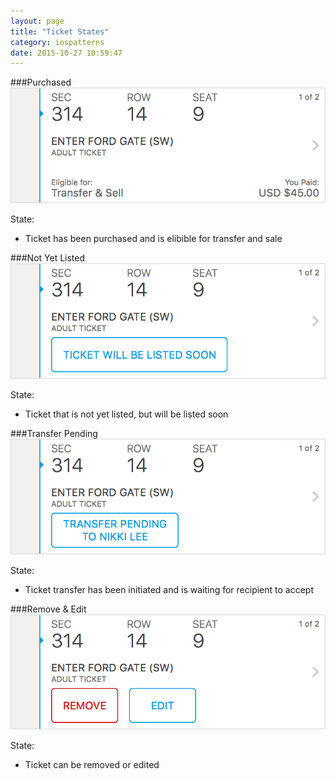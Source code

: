 ```yaml
---
layout: page
title: "Ticket States"
category: iospatterns
date: 2015-10-27 10:59:47
---
```


###Purchased
![Ticket Purchased](../images/ticket@2x.png)

State:

* Ticket has been purchased and is elibible for transfer and sale

###Not Yet Listed
![Not Yet Listed](../images/ticket_listed_soon@2x.png)

State:

* Ticket that is not yet listed, but will be listed soon

###Transfer Pending
![Ticket Transfer Pending](../images/ticket_transfer_pending@2x.png)

State:

* Ticket transfer has been initiated and is waiting for recipient to accept

###Remove & Edit
![Ticket Remove & Edit](../images/ticket_remove_edit@2x.png)

State:

* Ticket can be removed or edited

